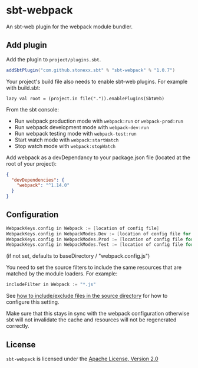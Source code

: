 # sbt-webpack
An sbt-web plugin for the webpack module bundler.

Add plugin
----------

Add the plugin to `project/plugins.sbt`.

```scala
addSbtPlugin("com.github.stonexx.sbt" % "sbt-webpack" % "1.0.7")
```

Your project's build file also needs to enable sbt-web plugins. For example with build.sbt:

    lazy val root = (project.in file(".")).enablePlugins(SbtWeb)

From the sbt console:

* Run webpack production mode with `webpack:run` or `webpack-prod:run`
* Run webpack development mode with `webpack-dev:run`
* Run webpack testing mode with `webpack-test:run`
* Start watch mode with `webpack:startWatch`
* Stop watch mode with `webpack:stopWatch`

Add webpack as a devDependancy to your package.json file (located at the root of your project):
```json
{
  "devDependencies": {
    "webpack": "^1.14.0"
  }
}
```

Configuration
-------------

```scala
WebpackKeys.config in Webpack := [location of config file]
WebpackKeys.config in WebpackModes.Dev := [location of config file for development mode]
WebpackKeys.config in WebpackModes.Prod := [location of config file for production mode]
WebpackKeys.config in WebpackModes.Test := [location of config file for testing mode]
```
(if not set, defaults to baseDirectory / "webpack.config.js")

You need to set the source filters to include the same resources that are matched by the module loaders. For example:
```scala
includeFilter in Webpack := "*.js"
```
See [how to include/exclude files in the source directory](http://www.scala-sbt.org/1.0/docs/Howto-Customizing-Paths.html#Include%2Fexclude+files+in+the+source+directory) for how to configure this setting.

Make sure that this stays in sync with the webpack configuration otherwise sbt will not invalidate the cache and resources will not be regenerated correctly.

## License
`sbt-webpack` is licensed under the [Apache License, Version 2.0](https://github.com/stonexx/sbt-webpack/blob/master/LICENSE)

